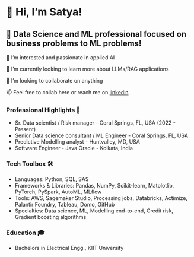 # 👋 Hi, I’m Satya!

## 🚀 Data Science and ML professional focused on business problems to ML problems! 
👀 I’m interested and passionate in applied AI  

🌱 I’m currently looking to learn more about LLMs/RAG applications  

💞️ I’m looking to collaborate on anything  

📫 Feel free to collab here or reach me on [linkedin](linkedin.com/in/satya-samal-profile)  


  ### Professional Highlights 🌟
  - Sr. Data scientist / Risk manager - Coral Springs, FL, USA (2022 - Present)  
  - Senior Data science consultant / ML Engineer - Coral Springs, FL, USA   
  - Predictive Modelling analyst - Huntvalley, MD, USA   
  - Software Engineer - Java Oracle - Kolkata, India  


  ### Tech Toolbox 🛠️
  - Languages: Python, SQL, SAS
  - Frameworks & Libraries: Pandas, NumPy, Scikit-learn, Matplotlib, PyTorch, PySpark, AutoML, MLflow  
  - Tools: AWS, Sagemaker Studio, Processing jobs, Databricks, Actimize, Palantir Foundry, Tableau, Domo, GitHub  
  - Specialties: Data science, ML, Modelling end-to-end, Credit risk, Gradient boosting algorithms


  ### Education 🎓
  - Bachelors in Electrical Engg., KIIT University  

<!---
satyascode/satyascode is a ✨ special ✨ repository because its `README.md` (this file) appears on your GitHub profile.
You can click the Preview link to take a look at your changes.
--->
